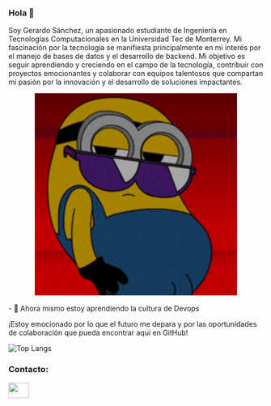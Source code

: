 ### Hola 👋

<!--
**GerardoSanchezz/GerardoSanchezz** is a ✨ _special_ ✨ repository because its `README.md` (this file) appears on your GitHub profile.

Here are some ideas to get you started:

- 🔭 I’m currently working on ...
- 🤔 I’m looking for help with ...
- 💬 Ask me about ...
- 📫 How to reach me: ...
-->
Soy Gerardo Sánchez, un apasionado estudiante de Ingeniería en Tecnologías Computacionales en la Universidad Tec de Monterrey. Mi fascinación por la tecnología se manifiesta principalmente en mi interés por el manejo de bases de datos y el desarrollo de backend.
Mi objetivo es seguir aprendiendo y creciendo en el campo de la tecnología, contribuir con proyectos emocionantes y colaborar con equipos talentosos que compartan mi pasión por la innovación y el desarrollo de soluciones impactantes.

<p align="center">
  <img alt="Minion bailando" width="400" src="Minion bailando.gif">
</p>
- 🌱 Ahora mismo estoy aprendiendo la cultura de Devops



¡Estoy emocionado por lo que el futuro me depara y por las oportunidades de colaboración que pueda encontrar aquí en GitHub!


 ![Top Langs](https://github-readme-stats.vercel.app/api/top-langs/?username=GerardoSanchezz&hide_progress=True)

 <h3 align="left">Contacto:</h3>
<p align="left">
<a href="https://www.linkedin.com/in/gerardo-ulises-s%C3%A1nchez-f%C3%A9lix-04aa58266/" target="blank"><img align="center" src="https://cdn.jsdelivr.net/npm/simple-icons@3.0.1/icons/linkedin.svg" alt="" height="30" width="40" /></a>
</p>
 



